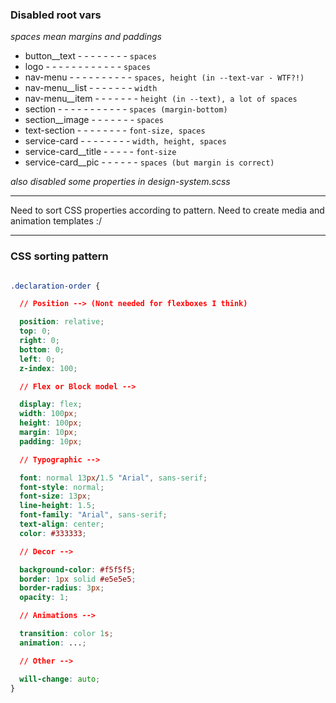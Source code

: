 ### Disabled root vars

_spaces mean margins and paddings_

+ button__text - - - - - - - - `spaces`
+ logo - - - - - - - - - - - - `spaces`
+ nav-menu - - - - - - - - - - `spaces, height (in --text-var - WTF?!)`
+ nav-menu__list - - - - - - - `width`
+ nav-menu__item - - - - - - - `height (in --text), a lot of spaces`
+ section - - - - - - - - - - - `spaces (margin-bottom)`
+ section__image - - - - - - - `spaces`
+ text-section - - - - - - - - `font-size, spaces`
+ service-card - - - - - - - - `width, height, spaces`
+ service-card__title - - - - - `font-size`
+ service-card__pic - - - - - - `spaces (but margin is correct)`

_also disabled some properties in design-system.scss_

---

Need to sort CSS properties according to pattern. Need to create media and animation templates :/

---

### CSS sorting pattern

```CSS

.declaration-order {

  // Position --> (Nont needed for flexboxes I think)

  position: relative;
  top: 0;
  right: 0;
  bottom: 0;
  left: 0;
  z-index: 100;

  // Flex or Block model -->

  display: flex;
  width: 100px;
  height: 100px;
  margin: 10px;
  padding: 10px;

  // Typographic -->

  font: normal 13px/1.5 "Arial", sans-serif;
  font-style: normal;
  font-size: 13px;
  line-height: 1.5;
  font-family: "Arial", sans-serif;
  text-align: center;
  color: #333333;

  // Decor -->

  background-color: #f5f5f5;
  border: 1px solid #e5e5e5;
  border-radius: 3px;
  opacity: 1;

  // Animations -->

  transition: color 1s;
  animation: ...;

  // Other -->

  will-change: auto;
}

```